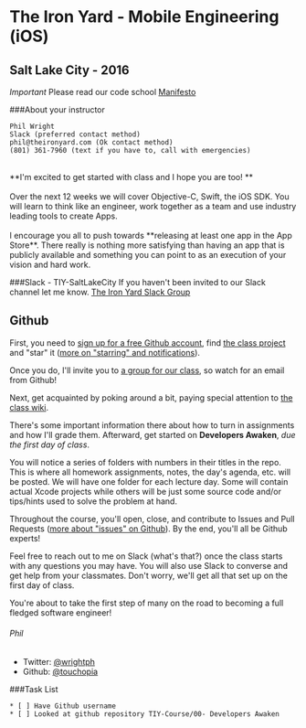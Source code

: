 # The Iron Yard - Mobile Engineering (iOS)
## Salt Lake City - 2016

*Important* Please read our code school [Manifesto](http://masondesu.github.io/code-school-manifesto/)

###About your instructor

    Phil Wright
    Slack (preferred contact method)
    phil@theironyard.com (Ok contact method)
    (801) 361-7960 (text if you have to, call with emergencies)

<br>
**I'm excited to get started with class and I hope you are too! **<br>
<br>
Over the next 12 weeks we will cover Objective-C, Swift, the iOS SDK. You will learn to think like an engineer, work together as a team and use industry leading tools to create Apps.
<br><br>
I encourage you all to push towards **releasing at least one app in the App Store**. There really is nothing more satisfying than having an app that is publicly available and something you can point to as an execution of your vision and hard work.
<br>

###Slack - TIY-SaltLakeCity
If you haven't been invited to our Slack channel let me know.
[The Iron Yard Slack Group](https://tiystudents.slack.com/archives/slc_may2016_mobile)

## Github

First, you need to [sign up for a free Github account](http://github.com/signup), find [the class project](https://github.com/TIY-Mobile-May-2016/TIY-Course) and "star" it ([more on "starring" and notifications](https://help.github.com/articles/about-stars)). 

Once you do, I'll invite you to [a group for our class](https://github.com/orgs/TIY-Mobile-May-2016), so watch for an email from Github!

Next, get acquainted by poking around a bit, paying special attention to [the class wiki](https://github.com/TIY-Mobile-May-2016/TIY-Course/wiki). 

There's some important information there about how to turn in assignments and how I'll grade them. Afterward, get started on **Developers Awaken**, _due the first day of class_.

You will notice a series of folders with numbers in their titles in the repo. This is where all homework assignments, notes, the day's agenda, etc. will be posted. We will have one folder for each lecture day. Some will contain actual Xcode projects while others will be just some source code and/or tips/hints used to solve the problem at hand.

Throughout the course, you'll open, close, and contribute to Issues and Pull Requests ([more about "issues" on Github](https://help.github.com/articles/about-issues)). By the end, you'll all be Github experts!

Feel free to reach out to me on Slack (what's that?) once the class starts with any questions you may have. You will also use Slack to converse and get help from your classmates. Don't worry, we'll get all that set up on the first day of class.

You're about to take the first step of many on the road to becoming a full fledged software engineer!

###### Phil

* Twitter: [@wrightph](http://www.twitter.com/wrightph)
* Github: [@touchopia](http://www.github.com/touchopia)

###Task List

    * [ ] Have Github username
    * [ ] Looked at github repository TIY-Course/00- Developers Awaken
